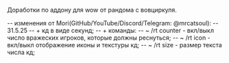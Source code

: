 Доработки по аддону для wow от рандома с вовциркуля.

-- изменения от Mori(GitHub/YouTube/Discord/Telegram: @mrcatsoul):
-- 31.5.25
-- + кд в виде секунд;
-- + команды:
-- ~ /rt counter - вкл/выкл число вражеских игроков, которые должны реснуться;
-- ~ /rt icon - вкл/выкл отображение иконы и текстуры кд;
-- ~ /rt size - размер текста числа кд;
